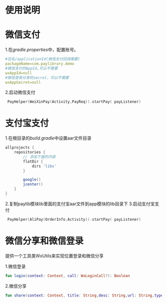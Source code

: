 使用说明
===
微信支付
=====
1.在*gradle.properties*中，配置账号。
```yml
#包名/applicationId(微信支付回调需要)
packageName=com.paylibrary.demo
#微信支付的AppId,可以不需要
wxAppId=null
#微信登录分享的secret，可以不需要
wxAppSecret=null
```
2.启动微信支付
```kotlin
 PayHelper(WeiXinPay(Activity,PayReq)).startPay( payListener)
```

支付宝支付
=====
1.在根目录的*build.gradle*中设置aar文件目录
```gradle
allprojects {
    repositories {
        // 添加下面的内容
        flatDir {
            dirs 'libs'
        }

        google()
        jcenter()
    }
}
```
2.复制paylib模块lib里面的支付宝aar文件到app模块的lib目录下
3.启动支付宝支付
```kotlin
 PayHelper(AliPay(OrderInfo,Activity)).startPay( payListener)
```

微信分享和微信登录
=====
提供一个工具类WxUtils来实现位置登录和微信分享

1.微信登录
```kotlin
fun login(context: Context, call: WxLoginCall?): Boolean
```
2.微信分享
```kotlin
fun share(context: Context, title: String,desc: String,url: String,type: Int,bitmap: Bitmap )
```
